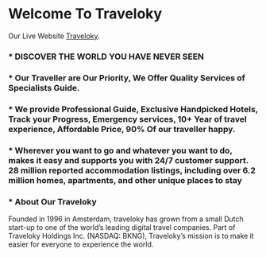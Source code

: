 # Welcome To Traveloky

Our Live Website [Traveloky](https://tourism-related-website-1e883.web.app/).

### * DISCOVER THE WORLD YOU HAVE NEVER SEEN

### * Our Traveller are Our Priority, We Offer Quality Services of Specialists Guide.

### * We provide Professional Guide, Exclusive Handpicked Hotels, Track your Progress, Emergency services, 10+ Year of travel experience, Affordable Price, 90% Of our traveller happy.

### * Wherever you want to go and whatever you want to do, makes it easy and supports you with 24/7 customer support. 28 million reported accommodation listings, including over 6.2 million homes, apartments, and other unique places to stay

### * About Our Traveloky

Founded in 1996 in Amsterdam, traveloky has grown from a small Dutch start-up to one of the world’s leading digital travel companies. Part of Traveloky Holdings Inc. (NASDAQ: BKNG), Traveloky’s mission is to make it easier for everyone to experience the world.